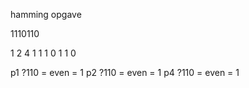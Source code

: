 hamming opgave

1110110

1 2   4 
1 1 1 0 1 1 0

p1 ?110 = even = 1
p2 ?110 = even = 1
p4 ?110 = even = 1
